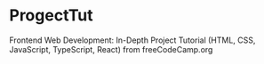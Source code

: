 # ProgectTut
Frontend Web Development: In-Depth Project Tutorial (HTML, CSS, JavaScript, TypeScript, React) from freeCodeCamp.org
